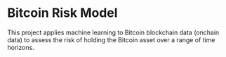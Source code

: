 # Bitcoin Risk Model

This project applies machine learning to Bitcoin blockchain data (onchain data) to assess the risk of holding the Bitcoin asset over a range of time horizons.